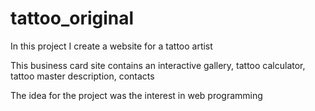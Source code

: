 # tattoo_original
In this project I create a website for a tattoo artist

This business card site contains an interactive gallery, tattoo calculator, tattoo master description, contacts

The idea for the project was the interest in web programming
